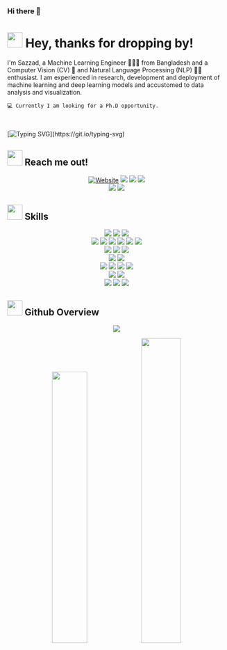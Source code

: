 ### Hi there 👋

<!--
**sazzadhrz/sazzadhrz** is a ✨ _special_ ✨ repository because its `README.md` (this file) appears on your GitHub profile.

Here are some ideas to get you started:

- 🔭 I’m currently working on ...
- 🌱 I’m currently learning ...
- 👯 I’m looking to collaborate on ...
- 🤔 I’m looking for help with ...
- 💬 Ask me about ...
- 📫 How to reach me: ...
- 😄 Pronouns: ...
- ⚡ Fun fact: ...
-->

<h1><img src="https://emojis.slackmojis.com/emojis/images/1660415445/60820/grinning-cat-with-smiling-eyes.gif?1660415445" width="35"> Hey, thanks for dropping by!</h1>

I'm Sazzad, a Machine Learning Engineer 👩🏻‍💻 from Bangladesh and a Computer Vision (CV) 👀 and Natural Language Processing (NLP) ✍🏼 enthusiast. I am experienced in research, development and deployment of machine learning and deep learning models and accustomed to data analysis and visualization.

```💻 Currently I am looking for a Ph.D opportunity.```

<br />

[![Typing SVG](https://readme-typing-svg.herokuapp.com?vCenter=true&width=500&lines=CV+and+NLP+Researcher.;Python+Developer+with+2%2B+Years+of+Experience.)](https://git.io/typing-svg)

<h2><img src="https://emojis.slackmojis.com/emojis/images/1660415347/60611/waving-hand.gif?1660415347" width="35"> Reach me out!</h2>
<p align="center">
  <div align="center">
    <a href="https://sazzadhrz.github.io"><img alt="Website" src="https://img.shields.io/website?down_message=offline&style=for-the-badge&up_message=online&url=https%3A%2F%2Fgithub.com%2Fsazzadhrz%2Fsazzadhrz.github.io"></a>
    <a href="https://www.linkedin.com/in/sazzadhrz"><img src="https://img.shields.io/badge/-Sazzad_Hossain-0A66C2?style=for-the-badge&logo=linkedin&logoColor=white"></a>
    <a href="https://twitter.com/sazzadhrz"><img src="https://img.shields.io/badge/-@sazzadhrz-1DA1F2?style=for-the-badge&logo=twitter&logoColor=white"></a>
    <a href="mailto:sazzad.hossain09@northsouth.edu"><img src="https://img.shields.io/badge/-Mail-EA4335?style=for-the-badge&logo=gmail&logoColor=white"></a>
  </div>
  <div align="center">
    <a href="https://www.researchgate.net/profile/Md-Sazzad-Hossain-11"><img src="https://img.shields.io/badge/-Sazzad_Hossain-00CCBB?style=for-the-badge&logo=researchgate&logoColor=white"></a>
    <a href="https://scholar.google.com/citations?user=6vWE_RAAAAAJ"><img src="https://img.shields.io/badge/-Sazzad_Hossain-4285F4?style=for-the-badge&logo=googlescholar&logoColor=white"></a>
  </div>
</p>

<h2><img src="https://emojis.slackmojis.com/emojis/images/1643515023/10521/meow_code.gif?1643515023" width="35"> Skills</h2>
<p>
  <div align="center">
    <img src="https://img.shields.io/badge/Python-3776AB.svg?&style=for-the-badge&logo=python&logoColor=white">
    <img src="https://img.shields.io/badge/Java-5382A1.svg?&style=for-the-badge&logo=openjdk&logoColor=white">
    <img src="https://img.shields.io/badge/Kotlin-7F52FF.svg?&style=for-the-badge&logo=kotlin&logoColor=white">
  </div>
  <div align="center">
    <img src="https://img.shields.io/badge/Pytorch-EE4C2C.svg?&style=for-the-badge&logo=pytorch&logoColor=white">
    <img src="https://img.shields.io/badge/Keras-D00000.svg?&style=for-the-badge&logo=keras&logoColor=white">
    <img src="https://img.shields.io/badge/Tensorflow-FF6F00.svg?&style=for-the-badge&logo=tensorflow&logoColor=white">
    <img src="https://img.shields.io/badge/ScikitLearn-F7931E.svg?&style=for-the-badge&logo=scikitlearn&logoColor=white">
    <img src="https://img.shields.io/badge/Triton-76B900.svg?&style=for-the-badge&logo=nvidia&logoColor=white">
    <img src="https://img.shields.io/badge/ONNX-005CED.svg?&style=for-the-badge&logo=onnx&logoColor=white">
  </div>
  <div align="center">
    <img src="https://img.shields.io/badge/Numpy-013243.svg?&style=for-the-badge&logo=numpy&logoColor=white">
    <img src="https://img.shields.io/badge/Pandas-150458.svg?&style=for-the-badge&logo=pandas&logoColor=white">
    <img src="https://img.shields.io/badge/OpenCV-5C3EE8.svg?&style=for-the-badge&logo=opencv&logoColor=white">
  </div>
  <div align="center">
    <img src="https://img.shields.io/badge/FastAPI-009688.svg?&style=for-the-badge&logo=fastapi&logoColor=white">
    <img src="https://img.shields.io/badge/Flask-000000.svg?&style=for-the-badge&logo=flask&logoColor=white">
  </div>
  <div align="center">
    <img src="https://img.shields.io/badge/Amazon_EC2-FF9900.svg?&style=for-the-badge&logo=amazonec2&logoColor=white">
    <img src="https://img.shields.io/badge/Android-3DDC84.svg?&style=for-the-badge&logo=android&logoColor=white">
    <img src="https://img.shields.io/badge/Docker-2496ED.svg?&style=for-the-badge&logo=docker&logoColor=white">
    <img src="https://img.shields.io/badge/Arduino-00979D.svg?&style=for-the-badge&logo=arduino&logoColor=white">
  </div>
  <div align="center">
    <img src="https://img.shields.io/badge/Firebase-FFCA28.svg?&style=for-the-badge&logo=firebase&logoColor=white">
    <img src="https://img.shields.io/badge/MySQL-4479A1.svg?&style=for-the-badge&logo=mysql&logoColor=white">
  </div>
  <div align="center">
    <img src="https://img.shields.io/badge/HTML5-E34F26.svg?&style=for-the-badge&logo=html5&logoColor=white">
    <img src="https://img.shields.io/badge/CSS3-1572B6.svg?&style=for-the-badge&logo=css3&logoColor=white">
    <img src="https://img.shields.io/badge/Latex-008080.svg?&style=for-the-badge&logo=latex&logoColor=white">
  </div>
</p>

<h2><img src="https://emojis.slackmojis.com/emojis/images/1643511412/43823/github_on_fire.gif?1643511412" width="35"> Github Overview</h2>


<p align="center">
  <img align="center" src="https://github-readme-stats.vercel.app/api/top-langs/?username=sazzadhrz&langs_count=8&layout=compact&theme=material-palenight&hide=html,Tcl&hide_border=true"/>
  <div align="center">
    <img width="40%" src="https://github-readme-stats.vercel.app/api?username=sazzadhrz&show_icons=true&theme=material-palenight&hide_border=true" />
    <img width="42.4%" src="https://github-readme-streak-stats.herokuapp.com/?user=sazzadhrz&theme=material-palenight&hide_border=true" />
  </div>
</p>
